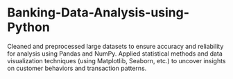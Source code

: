 # Banking-Data-Analysis-using-Python
Cleaned and preprocessed large datasets to ensure accuracy and reliability for analysis using Pandas and NumPy. Applied statistical methods and data visualization techniques (using Matplotlib, Seaborn, etc.) to uncover insights on customer behaviors and transaction patterns.
